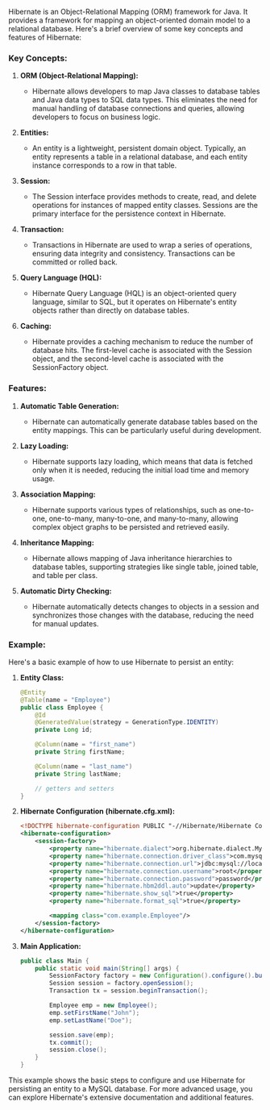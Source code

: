 Hibernate is an Object-Relational Mapping (ORM) framework for Java. It provides a framework for mapping an object-oriented domain model to a relational database. Here's a brief overview of some key concepts and features of Hibernate:

### Key Concepts:

1. **ORM (Object-Relational Mapping):**
   - Hibernate allows developers to map Java classes to database tables and Java data types to SQL data types. This eliminates the need for manual handling of database connections and queries, allowing developers to focus on business logic.

2. **Entities:**
   - An entity is a lightweight, persistent domain object. Typically, an entity represents a table in a relational database, and each entity instance corresponds to a row in that table.

3. **Session:**
   - The Session interface provides methods to create, read, and delete operations for instances of mapped entity classes. Sessions are the primary interface for the persistence context in Hibernate.

4. **Transaction:**
   - Transactions in Hibernate are used to wrap a series of operations, ensuring data integrity and consistency. Transactions can be committed or rolled back.

5. **Query Language (HQL):**
   - Hibernate Query Language (HQL) is an object-oriented query language, similar to SQL, but it operates on Hibernate's entity objects rather than directly on database tables.

6. **Caching:**
   - Hibernate provides a caching mechanism to reduce the number of database hits. The first-level cache is associated with the Session object, and the second-level cache is associated with the SessionFactory object.

### Features:

1. **Automatic Table Generation:**
   - Hibernate can automatically generate database tables based on the entity mappings. This can be particularly useful during development.

2. **Lazy Loading:**
   - Hibernate supports lazy loading, which means that data is fetched only when it is needed, reducing the initial load time and memory usage.

3. **Association Mapping:**
   - Hibernate supports various types of relationships, such as one-to-one, one-to-many, many-to-one, and many-to-many, allowing complex object graphs to be persisted and retrieved easily.

4. **Inheritance Mapping:**
   - Hibernate allows mapping of Java inheritance hierarchies to database tables, supporting strategies like single table, joined table, and table per class.

5. **Automatic Dirty Checking:**
   - Hibernate automatically detects changes to objects in a session and synchronizes those changes with the database, reducing the need for manual updates.

### Example:

Here's a basic example of how to use Hibernate to persist an entity:

1. **Entity Class:**

   ```java
   @Entity
   @Table(name = "Employee")
   public class Employee {
       @Id
       @GeneratedValue(strategy = GenerationType.IDENTITY)
       private Long id;

       @Column(name = "first_name")
       private String firstName;

       @Column(name = "last_name")
       private String lastName;

       // getters and setters
   }
   ```

2. **Hibernate Configuration (hibernate.cfg.xml):**

   ```xml
   <!DOCTYPE hibernate-configuration PUBLIC "-//Hibernate/Hibernate Configuration DTD 3.0//EN" "http://hibernate.sourceforge.net/hibernate-configuration-3.0.dtd">
   <hibernate-configuration>
       <session-factory>
           <property name="hibernate.dialect">org.hibernate.dialect.MySQLDialect</property>
           <property name="hibernate.connection.driver_class">com.mysql.cj.jdbc.Driver</property>
           <property name="hibernate.connection.url">jdbc:mysql://localhost:3306/mydatabase</property>
           <property name="hibernate.connection.username">root</property>
           <property name="hibernate.connection.password">password</property>
           <property name="hibernate.hbm2ddl.auto">update</property>
           <property name="hibernate.show_sql">true</property>
           <property name="hibernate.format_sql">true</property>

           <mapping class="com.example.Employee"/>
       </session-factory>
   </hibernate-configuration>
   ```

3. **Main Application:**

   ```java
   public class Main {
       public static void main(String[] args) {
           SessionFactory factory = new Configuration().configure().buildSessionFactory();
           Session session = factory.openSession();
           Transaction tx = session.beginTransaction();

           Employee emp = new Employee();
           emp.setFirstName("John");
           emp.setLastName("Doe");

           session.save(emp);
           tx.commit();
           session.close();
       }
   }
   ```

This example shows the basic steps to configure and use Hibernate for persisting an entity to a MySQL database. For more advanced usage, you can explore Hibernate's extensive documentation and additional features.